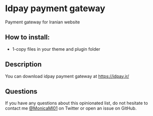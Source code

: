 # Idpay payment gateway

Payment gateway for Iranian website

## How to install:

- 1-copy files in your theme and plugin folder

## Description

You can download idpay payment gateway at https://idpay.ir/

## Questions

If you have any questions about this opinionated list, do not hesitate to contact me [@MonicaMl01](https://twitter.com/MonicaMl01) on Twitter or open an issue on GitHub.